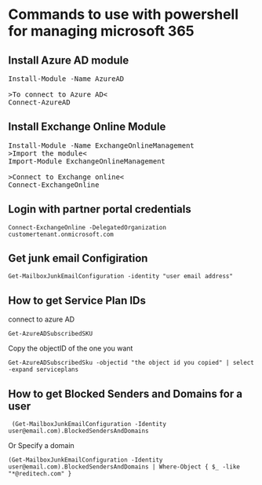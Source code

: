 # Commands to use with powershell for managing microsoft 365 
## Install Azure AD module
<pre>
Install-Module -Name AzureAD

>To connect to Azure AD<
Connect-AzureAD
</pre>
## Install Exchange Online Module
<pre>
Install-Module -Name ExchangeOnlineManagement
>Import the module<
Import-Module ExchangeOnlineManagement

>Connect to Exchange online<
Connect-ExchangeOnline
</pre>
## Login with partner portal credentials
```
Connect-ExchangeOnline -DelegatedOrganization customertenant.onmicrosoft.com
```
## Get junk email Configiration
```
Get-MailboxJunkEmailConfiguration -identity "user email address"
```
## How to get Service Plan IDs
connect to azure AD
```
Get-AzureADSubscribedSKU
```
Copy the objectID of the one you want
```
Get-AzureADSubscribedSku -objectid "the object id you copied" | select -expand serviceplans
```
## How to get Blocked Senders and Domains for a user 
```
 (Get-MailboxJunkEmailConfiguration -Identity user@email.com).BlockedSendersAndDomains
```
Or Specify a domain
```
(Get-MailboxJunkEmailConfiguration -Identity user@email.com).BlockedSendersAndDomains | Where-Object { $_ -like "*@reditech.com" }

```

